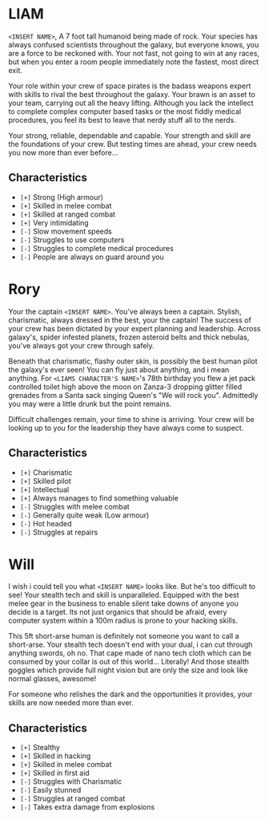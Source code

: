 # LIAM
`<INSERT NAME>`, A 7 foot tall humanoid being made of rock. Your species has
always confused scientists throughout the galaxy, but everyone knows, you are
a force to be reckoned with. Your not fast, not going to win at any races, but
when you enter a room people immediately note the fastest, most direct exit.

Your role within your crew of space pirates is the badass weapons expert with
skills to rival the best throughout the galaxy. Your brawn is an asset to your
team, carrying out all the heavy lifting. Although you lack the intellect to
complete complex computer based tasks or the most fiddly medical procedures,
you feel its best to leave that nerdy stuff all to the nerds.

Your strong, reliable, dependable and capable. Your strength and skill are the
foundations of your crew. But testing times are ahead, your crew needs you now
more than ever before...

## Characteristics

- `[+]` Strong (High armour)
- `[+]` Skilled in melee combat
- `[+]` Skilled at ranged combat
- `[+]` Very intimidating
- `[-]` Slow movement speeds
- `[-]` Struggles to use computers
- `[-]` Struggles to complete medical procedures
- `[-]` People are always on guard around you


# Rory
Your the captain `<INSERT NAME>`. You've always been a captain. Stylish,
charismatic, always dressed in the best, your the captain! The success of your
crew has been dictated by your expert planning and leadership. Across galaxy's,
spider infested planets, frozen asteroid belts and thick nebulas, you've always
got your crew through safely.

Beneath that charismatic, flashy outer skin, is possibly the best human pilot
the galaxy's ever seen! You can fly just about anything, and i mean anything.
For `<LIAMS CHARACTER'S NAME>`'s 78th birthday you flew a jet pack controlled
toilet high above the moon on Zanza-3 dropping glitter filled grenades from a
Santa sack singing Queen's "We will rock you". Admittedly you may were a little
drunk but the point remains.

Difficult challenges remain, your time to shine is arriving. Your crew will be
looking up to you for the leadership they have always come to suspect.

## Characteristics

- `[+]` Charismatic
- `[+]` Skilled pilot
- `[+]` Intellectual
- `[+]` Always manages to find something valuable
- `[-]` Struggles with melee combat
- `[-]` Generally quite weak (Low armour)
- `[-]` Hot headed
- `[-]` Struggles at repairs


# Will
I wish i could tell you what `<INSERT NAME>` looks like. But he's too
difficult to see! Your stealth tech and skill is unparalleled. Equipped with
the best melee gear in the business to enable silent take downs of anyone you
decide is a target. Its not just organics that should be afraid, every computer
system within a 100m radius is prone to your hacking skills.

This 5ft short-arse human is definitely not someone you want to call a
short-arse. Your stealth tech doesn't end with your dual, i can cut through
anything swords, oh no. That cape made of nano tech cloth which can be consumed
by your collar is out of this world... Literally! And those stealth goggles
which provide full night vision but are only the size and look like normal
glasses, awesome!

For someone who relishes the dark and the opportunities it provides, your
skills are now needed more than ever.

## Characteristics

- `[+]` Stealthy
- `[+]` Skilled in hacking
- `[+]` Skilled in melee combat
- `[+]` Skilled in first aid
- `[-]` Struggles with Charismatic
- `[-]` Easily stunned
- `[-]` Struggles at ranged combat
- `[-]` Takes extra damage from explosions
